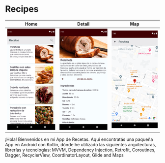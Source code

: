 # Recipes

| Home  | Detail | Map |
| ------------- | ------------- | ------------- |
| <img src="https://github.com/seremon14/recipes/blob/main/assets/app_home.png" width="300">  | <img src="https://github.com/seremon14/recipes/blob/main/assets/app_detail.png" width="300">  | <img src="https://github.com/seremon14/recipes/blob/main/assets/app_map.png" width="300">  |

¡Hola! Bienvenidos en mi App de Recetas. Aquí encontratás una paqueña App en Android con Kotlin, dónde he utilizado las siguientes arquitecturas, librerías y tecnologías: MVVM, Dependency Injection, Retrofit, Coroutines, Dagger, RecyclerView, CoordinatorLayout, Glide and Maps
